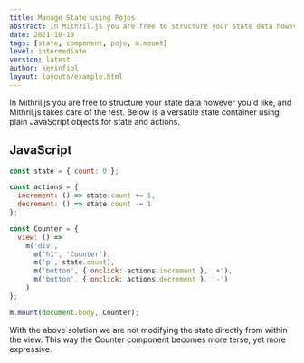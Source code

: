 ```yaml
---
title: Manage State using Pojos
abstract: In Mithril.js you are free to structure your state data however you'd like, and Mithril.js takes care of the rest.
date: 2021-10-19
tags: [state, component, pojo, m.mount]
level: intermediate
version: latest
author: kevinfiol
layout: layouts/example.html
---
```


In Mithril.js you are free to structure your state data however you'd like, and Mithril.js takes care of the rest.
Below is a versatile state container using plain JavaScript objects for state and actions.

## JavaScript

~~~js
const state = { count: 0 };

const actions = {
  increment: () => state.count += 1,
  decrement: () => state.count -= 1
};

const Counter = {
  view: () =>
    m('div',
      m('h1', 'Counter'),
      m('p', state.count),
      m('button', { onclick: actions.increment }, '+'),
      m('button', { onclick: actions.decrement }, '-')
    )
};

m.mount(document.body, Counter);
~~~

With the above solution we are not modifying the state directly from within the view.
This way the Counter component becomes more terse, yet more expressive.
